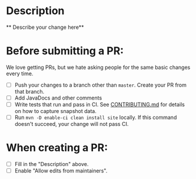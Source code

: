 # Description 
** Describe your change here** 

# Before submitting a PR:
We love getting PRs, but we hate asking people for the same basic changes every time. 

- [ ] Push your changes to a branch other than `master`. Create your PR from that branch.    
- [ ] Add JavaDocs and other comments
- [ ] Write tests that run and pass in CI. See [CONTRIBUTING.md](CONTRIBUTING.md) for details on how to capture snapshot data.
- [ ] Run `mvn -D enable-ci clean install site` locally. If this command doesn't succeed, your change will not pass CI. 

# When creating a PR: 

- [ ] Fill in the "Description" above. 
- [ ] Enable "Allow edits from maintainers". 
